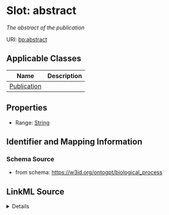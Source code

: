 # Slot: abstract
_The abstract of the publication_


URI: [bp:abstract](http://w3id.org/ontogpt/biological-process-templateabstract)



<!-- no inheritance hierarchy -->




## Applicable Classes

| Name | Description |
| --- | --- |
[Publication](Publication.md) | 






## Properties

* Range: [String](String.md)







## Identifier and Mapping Information







### Schema Source


* from schema: https://w3id.org/ontogpt/biological_process




## LinkML Source

<details>
```yaml
name: abstract
description: The abstract of the publication
from_schema: https://w3id.org/ontogpt/biological_process
rank: 1000
alias: abstract
owner: Publication
domain_of:
- Publication
range: string

```
</details>
